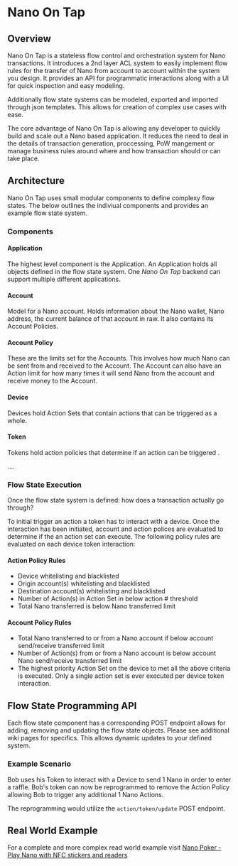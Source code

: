 # Nano On Tap
## Overview
Nano On Tap is a stateless flow control and orchestration system for Nano transactions. It introduces a 2nd layer ACL system to easily implement flow rules for the transfer of Nano from account to account within the system you design. It provides an API for programmatic interactions along with a UI for quick inspection and easy modeling.

Additionally flow state systems can be modeled, exported and imported through json templates. This allows for creation of complex use cases with ease.

The core advantage of Nano On Tap is allowing any developer to quickly build and scale out a Nano based application. It reduces the need to deal in the details of transaction generation, proccessing, PoW mangement or manage business rules around where and how transaction should or can take place.

## Architecture
Nano On Tap uses small modular components to define complexy flow states. The below outlines the indiviual components and provides an example flow state system.

### Components
#### Application
The highest level component is the Application. An Application holds all objects defined in the flow state system. One _Nano On Tap_ backend can support multiple different applications.

#### Account
Model for a Nano account. Holds information about the Nano wallet, Nano address, the current balance of that account in raw. It also contains its Account Policies.

#### Account Policy
These are the limits set for the Accounts. This involves how much Nano can be sent from and received to the Account. The Account can also have an Action limit for how many times it will send Nano from the account and receive money to the Account.

#### Device
Devices hold Action Sets that contain actions that can be triggered as a whole.

#### Token
Tokens hold action policies that determine if an action can be triggered .

....

### Flow State Execution
Once the flow state system is defined: how does a transaction actually go through?

To initial trigger an action a token has to interact with a device. Once the interaction has been initiated, account and action polices are evaluated to determine if the an action set can execute. The following policy rules are evaluated on each device token interaction:

#### Action Policy Rules
* Device whitelisting and blacklisted
* Origin account(s) whitelisting and blacklisted
* Destination account(s) whitelisting and blacklisted
* Number of Action(s) in Action Set in below action # threshold
* Total Nano transferred is below Nano transferred limit

#### Account Policy Rules
* Total Nano transferred to or from a Nano account if below account send/receive transferred limit
* Number of Action(s) from or from a Nano account is below account Nano send/receive transferred limit
* The highest priority Action Set on the device to met all the above criteria is executed. Only a single action set is ever executed per device token interaction.

## Flow State Programming API
Each flow state component has a corresponding POST endpoint allows for adding, removing and updating the flow state objects. Please see additional wiki pages for specifics. This allows dynamic updates to your defined system.

### Example Scenario
Bob uses his Token to interact with a Device to send 1 Nano in order to enter a raffle. Bob's token can now be reprogrammed to remove the Action Policy allowing Bob to trigger any additional 1 Nano Actions.

The reprogramming would utilize the `action/token/update` POST endpoint.

## Real World Example

For a complete and more complex read world example visit [Nano Poker - Play Nano with NFC stickers and readers](https://github.com/silverstar194/NanoPoker)
```

